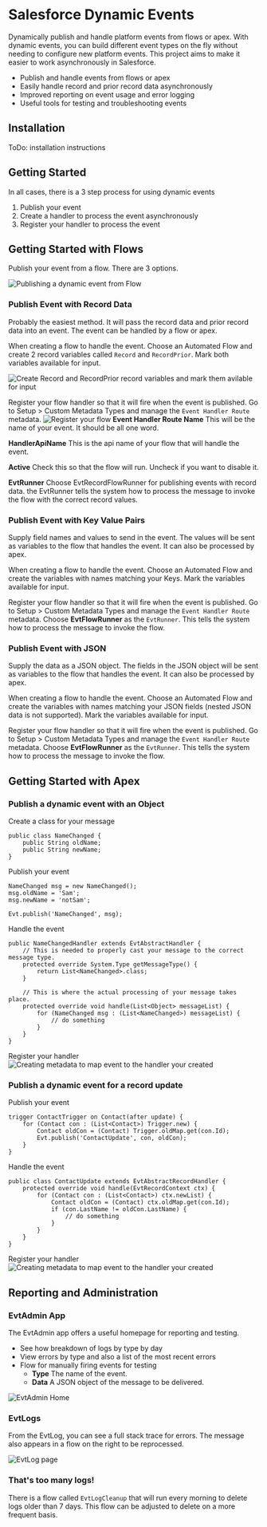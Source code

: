 # Salesforce Dynamic Events

Dynamically publish and handle platform events from flows or apex. With dynamic events, you can build different event types on the fly without needing to configure new platform events. This project aims to make it easier to work asynchronously in Salesforce.

-   Publish and handle events from flows or apex
-   Easily handle record and prior record data asynchronously
-   Improved reporting on event usage and error logging
-   Useful tools for testing and troubleshooting events

## Installation

ToDo: installation instructions

## Getting Started

In all cases, there is a 3 step process for using dynamic events

1. Publish your event
2. Create a handler to process the event asynchronously
3. Register your handler to process the event

## Getting Started with Flows

Publish your event from a flow. There are 3 options.

![Publishing a dynamic event from Flow](/markdown_content/publishFromFlow.png)

### Publish Event with Record Data

Probably the easiest method. It will pass the record data and prior record data into an event. The event can be handled by a flow or apex.

When creating a flow to handle the event. Choose an Automated Flow and create 2 record variables called `Record` and `RecordPrior`. Mark both variables available for input.

![Create Record and RecordPrior record variables and mark them avilable for input](/markdown_content/createRecordVariables.png)

Register your flow handler so that it will fire when the event is published. Go to Setup > Custom Metadata Types and manage the `Event Handler Route` metadata.
![Register your flow](/markdown_content/registerRecordFlow.png)
**Event Handler Route Name** This will be the name of your event. It should be all one word.

**HandlerApiName** This is the api name of your flow that will handle the event.

**Active** Check this so that the flow will run. Uncheck if you want to disable it.

**EvtRunner** Choose EvtRecordFlowRunner for publishing events with record data. the EvtRunner tells the system how to process the message to invoke the flow with the correct record values.

### Publish Event with Key Value Pairs

Supply field names and values to send in the event. The values will be sent as variables to the flow that handles the event. It can also be processed by apex.

When creating a flow to handle the event. Choose an Automated Flow and create the variables with names matching your Keys. Mark the variables available for input.

Register your flow handler so that it will fire when the event is published. Go to Setup > Custom Metadata Types and manage the `Event Handler Route` metadata. Choose **EvtFlowRunner** as the `EvtRunner`. This tells the system how to process the message to invoke the flow.

### Publish Event with JSON

Supply the data as a JSON object. The fields in the JSON object will be sent as variables to the flow that handles the event. It can also be processed by apex.

When creating a flow to handle the event. Choose an Automated Flow and create the variables with names matching your JSON fields (nested JSON data is not supported). Mark the variables available for input.

Register your flow handler so that it will fire when the event is published. Go to Setup > Custom Metadata Types and manage the `Event Handler Route` metadata. Choose **EvtFlowRunner** as the `EvtRunner`. This tells the system how to process the message to invoke the flow.

## Getting Started with Apex

### Publish a dynamic event with an Object

Create a class for your message

```apex
public class NameChanged {
    public String oldName;
    public String newName;
}
```

Publish your event

```apex
NameChanged msg = new NameChanged();
msg.oldName = 'Sam';
msg.newName = 'notSam';

Evt.publish('NameChanged', msg);
```

Handle the event

```apex
public NameChangedHandler extends EvtAbstractHandler {
    // This is needed to properly cast your message to the correct message type.
    protected override System.Type getMessageType() {
        return List<NameChanged>.class;
    }

    // This is where the actual processing of your message takes place.
    protected override void handle(List<Object> messageList) {
        for (NameChanged msg : (List<NameChanged>) messageList) {
            // do something
        }
    }
}
```

Register your handler
![Creating metadata to map event to the handler your created](/markdown_content/registerNameChanged.png)

### Publish a dynamic event for a record update

Publish your event

```apex
trigger ContactTrigger on Contact(after update) {
    for (Contact con : (List<Contact>) Trigger.new) {
        Contact oldCon = (Contact) Trigger.oldMap.get(con.Id);
        Evt.publish('ContactUpdate', con, oldCon);
    }
}
```

Handle the event

```apex
public class ContactUpdate extends EvtAbstractRecordHandler {
    protected override void handle(EvtRecordContext ctx) {
        for (Contact con : (List<Contact>) ctx.newList) {
            Contact oldCon = (Contact) ctx.oldMap.get(con.Id);
            if (con.LastName != oldCon.LastName) {
                // do something
            }
        }
    }
}
```

Register your handler
![Creating metadata to map event to the handler your created](/markdown_content/registerContactUpdate.png)

## Reporting and Administration

### EvtAdmin App

The EvtAdmin app offers a useful homepage for reporting and testing.

-   See how breakdown of logs by type by day
-   View errors by type and also a list of the most recent errors
-   Flow for manually firing events for testing
    -   **Type** The name of the event.
    -   **Data** A JSON object of the message to be delivered.

![EvtAdmin Home](/markdown_content/evtAdminApp.png)

### EvtLogs

From the EvtLog, you can see a full stack trace for errors. The message also appears in a flow on the right to be reprocessed.

![EvtLog page](/markdown_content/evtLog.png)

### That's too many logs!

There is a flow called `EvtLogCleanup` that will run every morning to delete logs older than 7 days. This flow can be adjusted to delete on a more frequent basis.
